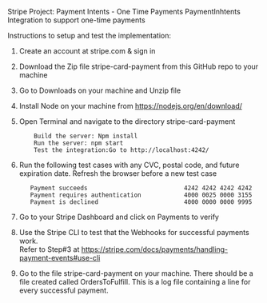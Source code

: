 Stripe Project: Payment Intents - One Time Payments	
PaymentInhtents Integration to support one-time payments	
	
Instructions to setup and test the implementation:	
	
1. Create an account at stripe.com & sign in	
	
2. Download the Zip file stripe-card-payment from this GitHub repo to your machine	
	
3. Go to Downloads on your machine and Unzip file	
	
4. Install Node on your machine from https://nodejs.org/en/download/	
	
5. Open Terminal and navigate to the directory  stripe-card-payment	
            
	       Build the server: Npm install	
           Run the server: npm start	
           Test the integration:Go to http://localhost:4242/	
	
6. Run the following test cases with any CVC, postal code, and future expiration date. Refresh the browser before a new test case	
	
          Payment succeeds                           4242 4242 4242 4242	
          Payment requires authentication            4000 0025 0000 3155	
          Payment is declined                        4000 0000 0000 9995	
	
7. Go to your Stripe Dashboard and click on Payments to verify 	
	
8. Use the Stripe CLI to test that the Webhooks for successful payments work.	
       Refer to Step#3 at https://stripe.com/docs/payments/handling-payment-events#use-cli	
	
9. Go to the file stripe-card-payment on your machine. There should be a file created called OrdersToFulfill. This is a log file containing a line for every successful payment.	
